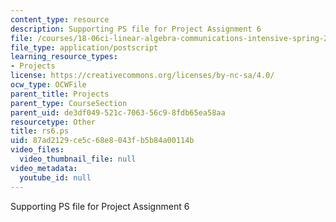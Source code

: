 ```yaml
---
content_type: resource
description: Supporting PS file for Project Assignment 6
file: /courses/18-06ci-linear-algebra-communications-intensive-spring-2004/87ad2129ce5c68e8043fb5b84a00114b_rs6.ps
file_type: application/postscript
learning_resource_types:
- Projects
license: https://creativecommons.org/licenses/by-nc-sa/4.0/
ocw_type: OCWFile
parent_title: Projects
parent_type: CourseSection
parent_uid: de3df049-521c-7063-56c9-8fdb65ea58aa
resourcetype: Other
title: rs6.ps
uid: 87ad2129-ce5c-68e8-043f-b5b84a00114b
video_files:
  video_thumbnail_file: null
video_metadata:
  youtube_id: null
---
```

Supporting PS file for Project Assignment 6